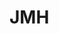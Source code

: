 

# JMH
<!-- 

 JMH - Java 代码性能测试的终极利器、必须掌握 
 https://mp.weixin.qq.com/s/rSVHqE-_2qZFEg3BujNsjg

  微基准测试框架JMH实践 
  https://mp.weixin.qq.com/s/9N0lfujFnMR-LLL4J-o3Kw
-->
